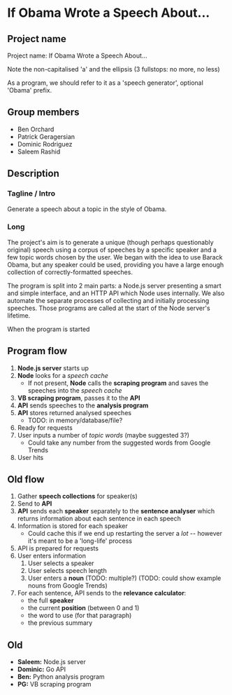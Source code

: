If Obama Wrote a Speech About...
================================

Project name
------------

Project name: If Obama Wrote a Speech About...

Note the non-capitalised 'a' and the ellipsis (3 fullstops: no more, no less)

As a program, we should refer to it as a 'speech generator', optional 'Obama'
prefix.


Group members
-------------

  * Ben Orchard
  * Patrick Geragersian
  * Dominic Rodriguez
  * Saleem Rashid


Description
-----------

### Tagline / Intro

Generate a speech about a topic in the style of Obama.


### Long

The project's aim is to generate a unique (though perhaps questionably original)
speech using a corpus of speeches by a specific speaker and a few topic words
chosen by the user. We began with the idea to use Barack Obama, but any speaker
could be used, providing you have a large enough collection of
correctly-formatted speeches.

The program is split into 2 main parts: a Node.js server presenting a smart and
simple interface, and an HTTP API which Node uses internally. We also automate
the separate processes of collecting and initially processing speeches. Those
programs are called at the start of the Node server's lifetime.

When the program is started



Program flow
------------

  1. **Node.js server** starts up
  2. **Node** looks for a *speech cache*
       * If not present, **Node** calls the **scraping program** and saves the
         speeches into the *speech cache*
  3. **VB scraping program**, passes it to the **API**
  4. **API** sends speeches to the **analysis program**
  5. **API** stores returned analysed speeches
       * TODO: in memory/database/file?
  6. Ready for requests
  7. User inputs a number of *topic words* (maybe suggested 3?)
       * Could take any number from the suggested words from Google Trends
  8. User hits


Old flow
--------

  1. Gather **speech collections** for speaker(s)
  2. Send to **API**
  3. **API** sends each **speaker** separately to the **sentence analyser**
     which returns information about each sentence in each speech
  4. Information is stored for each speaker
       * Could cache this if we end up restarting the server a *lot* -- however
         it's meant to be a 'long-life' process
  5. API is prepared for requests
  6. User enters information
       1. User selects a speaker
       2. User selects speech length
       3. User enters a **noun** (TODO: multiple?) (TODO: could show example
          nouns from Google Trends)
  7. For each sentence, API sends to the **relevance calculator**:
       * the full **speaker**
       * the current **position** (between 0 and 1)
       * the word to use (for that paragraph)
       * the previous summary


Old
---

  * **Saleem:** Node.js server
  * **Dominic:** Go API
  * **Ben:** Python analysis program
  * **PG:** VB scraping program
